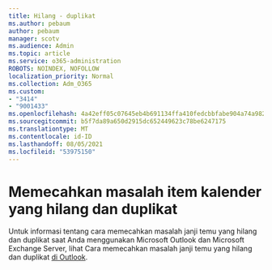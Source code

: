 ```yaml
---
title: Hilang - duplikat
ms.author: pebaum
author: pebaum
manager: scotv
ms.audience: Admin
ms.topic: article
ms.service: o365-administration
ROBOTS: NOINDEX, NOFOLLOW
localization_priority: Normal
ms.collection: Adm_O365
ms.custom:
- "3414"
- "9001433"
ms.openlocfilehash: 4a42eff05c07645eb4b691134ffa410fedcbbfabe904a74a9827fc4e1934d7a4
ms.sourcegitcommit: b5f7da89a650d2915dc652449623c78be6247175
ms.translationtype: MT
ms.contentlocale: id-ID
ms.lasthandoff: 08/05/2021
ms.locfileid: "53975150"
---
```

# <a name="troubleshooting-missing-and-duplicate-calendar-items"></a>Memecahkan masalah item kalender yang hilang dan duplikat

Untuk informasi tentang cara memecahkan masalah janji temu yang hilang dan duplikat saat Anda menggunakan Microsoft Outlook dan Microsoft Exchange Server, lihat Cara memecahkan masalah janji temu yang hilang dan duplikat [di Outlook](https://support.microsoft.com/help/890436/how-to-troubleshoot-missing-and-duplicate-appointments-in-outlook).